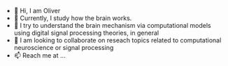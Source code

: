 - 👋 Hi, I am Oliver 
- 👀 Currently, I study how the brain works.
- 🌱 I try to understand the brain mechanism via computational models using digital signal processing theories, in general
- 💞️ I am looking to collaborate on reseach topics related to computational neuroscience or signal processing
- 📫 Reach me at  ...

<!---
OliverMount/OliverMount is a ✨ special ✨ repository because its `README.md` (this file) appears on your GitHub profile.
You can click the Preview link to take a look at your changes.
--->
